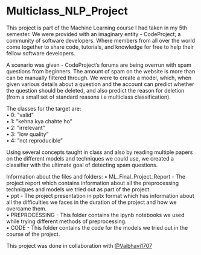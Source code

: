 # Multiclass_NLP_Project
This project is part of the Machine Learning course I had taken in my 5th semester. We were provided with an imaginary entity - CodeProject; a community of software developers. Where members from all over the world come together to share code, tutorials, and knowledge for free to help their fellow software developers.

A scenario was given - CodeProject’s forums are being overrun with spam questions from beginners. The
amount of spam on the website is more than can be manually filtered through. We were to create a model, which, when given various details about a question and the account can predict whether the question should be deleted, and also predict the reason for deletion (from a small set of standard
reasons i.e multiclass classification).

The classes for the target are:<br>
• 0: ”valid”<br>
• 1: ”kehna kya chahte ho”<br>
• 2: ”irrelevant”<br>
• 3: ”low quality”<br>
• 4: ”not reproducible”<br>

Using several concepts taught in class and also by reading multiple papers on the different models and techniques we could use, we created a classifier with the ultimate goal of detecting spam questions.

Information about the files and folders:
• ML_Final_Project_Report - The project report which contains information about all the preprocessing techniques and models we tried out as part of the project.<br>
• ppt - The project presentation in pptx format which has information about all the difficulties we faces in the duration of the project and how we overcame them.<br>
• PREPROCESSING - This folder contains the ipynb notebooks we used while trying different methods of preprocessing.<br>
• CODE - This folder contains the code for the models we tried out in the course of the project.<br>

This project was done in collaboration with <a href="https://github.com/Vaibhavi1707">@Vaibhavi1707</a>
